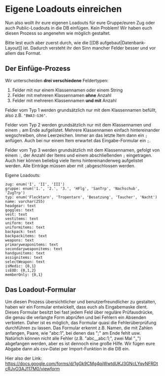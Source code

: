 # Eigene Loadouts einreichen

Nun also wollt ihr eure eigenen Loadouts für eure Gruppe/euren Zug oder auch Public-Loadouts in die DB einfügen. Kein Problem! Wir haben euch diesen Prozess so angenehm wie möglich gestaltet.

Bitte lest euch aber zuerst durch, wie die [[DB aufgebaut|Datenbank-Layout]] ist. Dadurch versteht ihr den Sinn mancher Felder besser und vor allem das Format.

## Der Einfüge-Prozess

Wir unterscheiden **drei verschiedene** Feldertypen:
1. Felder mit nur einem Klassennamen oder einem String
2. Felder mit mehreren Klassennamen **ohne** Anzahl
3. Felder mit mehreren Klassennamen **und mit** Anzahl

Felder vom Typ 1 werden grundsätzlich nur mit dem Klassennamen befüllt, also z.B. `"BWA3-G36"`.

Felder vom Typ 2 werden grundsätzlich nur mit dem Klassennamen und einem `;` am Ende aufgelistet. Mehrere Klassennamen einfach hintereinander wegschreiben, ohne Leerzeichen. Immer an das letzte Item dann ein `;` anfügen. Auch bei nur einem Item erwartet das Eingabe-Formular ein `;`.

Felder vom Typ 3 werden grundsätzlich mit dem Klassennamen, gefolgt von einem `:`, der Anzahl der Items und einem abschließenden `;` eingetragen. Auch hier können beliebig viele Items hintereinanderweg aufgelistet werden. Alle Einträge müssen aber mit `;`abgeschlossen werden.

Eigene Loadouts:

    zug: enum('I', 'II', 'III')
    gruppe: enum('1.', '2.', '3.', 'HFlg', 'SanTrp', 'Nachschub', 'ZugTrp')
    typ: enum('Flecktarn', 'Tropentarn', 'Besatzung', 'Taucher', 'Nacht')
    name: varchar(255)
    headgear: text
    goggles: text
    vest: text
    vestitems: text
    uniform: text
    uniformitems: text
    backpack: text
    backpackitems: text
    weapons: text
    primaryweaponitems: text
    secondaryweaponitems: text
    handgunitems: text
    assignitems: text
    selectWeapon: text
    isMedic: {0,1}
    isEOD: {0,1,2}
    memberOnly: {0,1}

## Das Loadout-Formular

Um diesen Prozess übersichtlicher und benutzerfreundlicher zu gestalten, haben wir ein Formular entwickelt, dass euch als Eingabemaske dient. Dieses Formular besitzt bei fast jedem Feld über reguläre Prüfausdrücke, die genau die verlangte Form abprüfen und bei Fehlern ein Absenden verbieten. Daher ist es möglich, das Formular quasi die Fehlerüberprüfung durchführen zu lassen. Das Formular erkennt z.B. Namen, die mit Zahlen anfangen, Paare, wie "abc:1", bei denen das ";" am Ende fehlt usw. Natürlich können nicht alle Fehler (z.B. "abc__abc:1;", zwei Mal "_") abgefangen werden, aber es ist dennoch eine große Hilfe. Wir fügen eure Abgabe dann als csv-Datei per Import-Funktion in die DB ein.

Hier also der Link:
https://docs.google.com/forms/d/1gGk9CMg4pjWwtdUKJ3GNcLYqyNFRDtcRJvO3AJ117M0/viewform